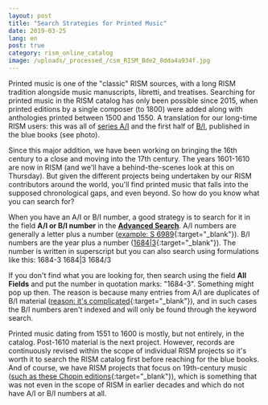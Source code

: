 ```yaml
---
layout: post
title: "Search Strategies for Printed Music"
date: 2019-03-25
lang: en
post: true
category: rism_online_catalog
image: /uploads/_processed_/csm_RISM_Bde2_8dda4a934f.jpg
---
```



Printed music is one of the "classic" RISM sources, with a long RISM tradition alongside music manuscripts, libretti, and treatises. Searching for printed music in the RISM catalog has only been possible since 2015, when printed editions by a single composer (to 1800) were added along with anthologies printed between 1500 and 1550. A translation for our long-time RISM users: this was all of [series A/I](/publications.html#c36) and the first half of [B/I](/publications.html#c2619), published in the blue books (see photo).

Since this major addition, we have been working on bringing the 16th century to a close and moving into the 17th century. The years 1601-1610 are now in RISM (and we'll have a behind-the-scenes look at this on Thursday). But given the different projects being undertaken by our RISM contributors around the world, you'll find printed music that falls into the supposed chronological gaps, and even beyond. So how do you know what you can search for?

When you have an A/I or B/I number, a good strategy is to search for it in the field **A/I or B/I number** in the [**Advanced Search**](https://opac.rism.info/index.php?id=3&L=0). A/I numbers are generally a letter plus a number ([example: S 6989](https://opac.rism.info/search?id=00000990063266&View=rism&Language=en){:target="_blank"}). B/I numbers are the year plus a number ([1684|3](https://opac.rism.info/search?id=993122019&View=rism){:target="_blank"}). The number is written in superscript but you can also search using formulations like this:
1684-3
1684|3
1684/3

If you don't find what you are looking for, then search using the field **All Fields** and put the number in quotation marks: "1684-3". Something might pop up then. The reason is because many entries from A/I are duplicates of B/I material ([reason: it's complicated](http://www.rism.info/en/home/newsdetails/select/self_representation/article/64/rism-bi-recueils-imprimes-xvie-siecles-version-20-a-report-from-the-central-office.html){:target="_blank"}), and in such cases the B/I numbers aren't indexed and will only be found through the keyword search.

Printed music dating from 1551 to 1600 is mostly, but not entirely, in the catalog. Post-1610 material is the next project. However, records are continuously revised within the scope of individual RISM projects so it's worth it to search the RISM catalog first before reaching for the blue books. And of course, we have RISM projects that focus on 19th-century music ([such as these Chopin editions](https://opac.rism.info/metaopac/perma.do;jsessionid=634CDC3D78CC8963DC79AC6B958A979F.touch02?v=rism&q=-1%3d%22ks30080660%22){:target="_blank"}), which is something that was not even in the scope of RISM in earlier decades and which do not have A/I or B/I numbers at all.

<script type="text/javascript">var switchTo5x=true;</script><script type="text/javascript" src="http://w.sharethis.com/button/buttons.js"></script><script type="text/javascript">stLight.options({publisher: "9b601438-1ce1-49d8-bfd7-9cff5df54c17", doNotHash: false, doNotCopy: false, hashAddressBar: false});</script>